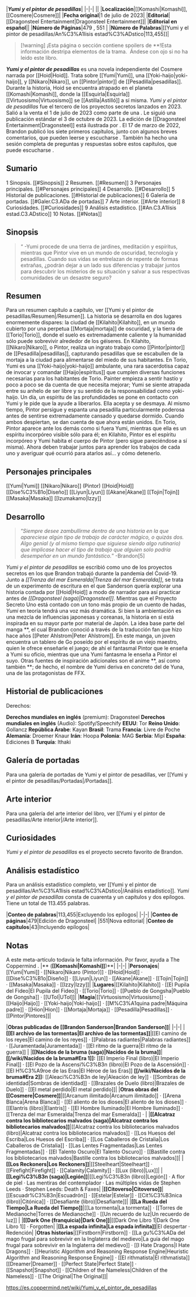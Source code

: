

|***Yumi y el pintor de pesadillas***|
|-|-|
||
|**Localización**|[[Komashi\|Komashi]], [[Cosmere\|Cosmere]]|
|**Fecha original**|1 de julio de 2023|
|**Editorial**|[[Dragonsteel Entertainment\|Dragonsteel Entertainment]]|
|**Editorial en español**||
|**Número de Páginas**|479 , 551 |
|**Número de Palabras**|[[Yumi y el pintor de pesadillas/An%C3%A1lisis estad%C3%ADstico\|113,455]]|

> [!warning] ¡Esta página o sección contiene spoilers de **!Esta información destripa elementos de la trama.  Ándese con ojo si no ha leido este libro.

***Yumi y el pintor de pesadillas*** es una novela independiente del Cosmere narrada por [[Hoid\|Hoid]]. Trata sobre [[Yumi\|Yumi]], una [[Yoki-haijo\|yoki-haijo]], y [[Nikaro\|Nikaro]], un [[Pintor\|pintor]] de [[Pesadilla\|pesadillas]]. Durante la historia, Hoid se encuentra atrapado en el planeta [[Komashi\|Komashi]], donde la [[Esquirla\|Esquirla]] [[Virtuosismo\|Virtuosismo]] se [[Astilla\|Astilló]] a sí misma.
*Yumi y el pintor de pesadillas* fue el tercero de los proyectos secretos lanzados en 2023. Salió a la venta el 1 de julio de 2023 como parte de una . Le siguió una publicación estándar el 3 de octubre de 2023. La edición de [[Dragonsteel Entertainment\|Dragonsteel]] está ilustrada por .
El 17 de marzo de 2022, Brandon publicó los siete primeros capítulos, junto con algunos breves comentarios, que pueden leerse  y escucharse . También ha hecho una sesión completa de preguntas y respuestas sobre estos capítulos, que puede escucharse .

## Sumario

1 Sinopsis. [[#Sinopsis]] 
2 Resumen. [[#Resumen]] 
3 Personajes principales. [[#Personajes principales]] 
4 Desarrollo. [[#Desarrollo]] 
5 Historial de publicaciones. [[#Historial de publicaciones]] 
6 Galería de portadas. [[#Galer.C3.ADa de portadas]] 
7 Arte interior. [[#Arte interior]] 
8 Curiosidades. [[#Curiosidades]] 
9 Análisis estadístico. [[#An.C3.A1lisis estad.C3.ADstico]] 
10 Notas. [[#Notas]] 


## Sinopsis
>“
\-Yumi procede de una tierra de jardines, meditación y espíritus, mientras que Pintor vive en un mundo de oscuridad, tecnología y pesadillas. Cuando sus vidas se entrelazan de repente de formas extrañas, ¿podrán dejar a un lado sus diferencias y trabajar juntos para descubrir los misterios de su situación y salvar a sus respectivas comunidades de un desastre seguro?


## Resumen
Para un resumen capítulo a capítulo, ver [[Yumi y el pintor de pesadillas/Resumen\|/Resumen]].
La historia se desarrolla en dos lugares enormemente dispares: la ciudad de [[Kilahito\|Kilahito]], en un mundo cubierto por una perpetua [[Mortaja\|mortaja]] de oscuridad, y la tierra de [[Torio\|Torio]], donde el suelo es extremadamente caliente y la humanidad sólo puede sobrevivir alrededor de los géiseres. En Kilahito, [[Nikaro\|Nikaro]], o Pintor, realiza un ingrato trabajo como [[Pintor\|pintor]] de [[Pesadilla\|pesadillas]], capturando pesadillas que se escabullen de la mortaja a la ciudad para alimentarse del miedo de sus habitantes. En Torio, Yumi es una [[Yoki-haijo\|yoki-haijo]] ambulante, una rara sacerdotisa capaz de invocar y comandar [[Haijo\|espíritus]] que cumplen diversas funciones necesarias para los habitantes de Torio. Painter empieza a sentir hastío y poco a poco se da cuenta de que necesita mejorar; Yumi se siente atrapada entre su anhelo de ser libre y su sentido de la responsabilidad como yoki-haijo.
Un día, un espíritu de las profundidades se pone en contacto con Yumi y le pide que la ayude a liberarlos. Ella acepta y se desmaya. Al mismo tiempo, Pintor persigue y espanta una pesadilla particularmente poderosa antes de sentirse extremadamente cansado y quedarse dormido. Cuando ambos despiertan, se dan cuenta de que ahora están unidos. En Torio, Pintor aparece ante los demás como si fuera Yumi, mientras que ella es un espíritu incorpóreo visible sólo para él; en Kilahito, Pintor es el espíritu incorpóreo y Yumi habita el cuerpo de Pintor (pero sigue pareciéndose a sí misma). Ahora deben trabajar juntos para aprender los trabajos de cada uno y averiguar qué ocurrió para atarlos así... y cómo detenerlo.

## Personajes principales
[[Yumi\|Yumi]]
[[Nikaro\|Nikaro]] (Pintor)
[[Hoid\|Hoid]]
[[Dise%C3%B1o\|Diseño]]
[[Liyun\|Liyun]]
[[Akane\|Akane]]
[[Tojin\|Tojin]]
[[Masaka\|Masaka]]
[[Izumakamo\|Izzy]]
## Desarrollo
>“*Siempre desee zambullirme dentro de una historia en la que apareciese algún tipo de trabajo de carácter mágico, o quizás dos. Algo genial (y al mismo tiempo que siguiese siendo algo rutinario) que implicase hacer el tipo de trabajo que alguien solo podría desempeñar en un mundo fantástico.*”
\-Brandon[5]


*Yumi y el pintor de pesadillas* se escribió como uno de los proyectos secretos en los que Brandon trabajó durante la pandemia del Covid-19. Junto a *[[Trenza del mar Esmeralda\|Trenza del mar Esmeralda]]*, se trata de un experimento de escritura en el que Sanderson quería explorar una historia contada por [[Hoid\|Hoid]] a modo de narrador para así practicar antes de *[[Dragonsteel (saga)\|Dragonsteel]]*. Mientras que el Proyecto Secreto Uno está contado con un tono más propio de un cuento de hadas, *Yumi* en teoría tendrá una voz más dramática.
Si bien la ambientación es una mezcla de influencias japonesas y coreanas, la historia en sí está inspirada en su mayor parte por material de Japón. La idea base parte del manga **, el cual Brandon conoció a través de la traducción fan que hizo hace años [[Peter Ahlstrom\|Peter Ahlstrom]]. En este manga, un joven encuentra un tablero de Go poseído por el espíritu de un viejo maestro, quien le ofrece enseñarle el juego; de ahí el fantasmal Pintor que le enseña a Yumi su oficio, mientras que una Yumi fantasma le enseña a Pintor el suyo. Otras fuentes de inspiración adicionales son el anime **, así como también **; de hecho, el nombre de Yumi deriva en concreto del de Yuna, una de las protagonistas de FFX.

## Historial de publicaciones
Derechos:


**Derechos mundiales en inglés** (premium): Dragonsteel
**Derechos mundiales en inglés** (Audio): Spotify/Speechify
**EEUU**: Tor
**Reino Unido**: Gollancz
**República Árabe**: Kayan
**Brasil**: Trama
**Francia**: Livre de Poche
**Alemania**: Droemer Knaur
**Irán**: Hoopa
**Polonia**: MAG
**Serbia**: Mipl
**España**: Ediciones B
**Turquía**: Ithaki

## Galería de portadas
Para una galería de portadas de Yumi y el pintor de pesadillas, ver [[Yumi y el pintor de pesadillas/Portadas\|/Portadas]].
## Arte interior
Para una galería del arte interior del libro, ver [[Yumi y el pintor de pesadillas/Arte interior\|/Arte interior]].
## Curiosidades
*Yumi y el pintor de pesadillas* es el proyecto secreto favorito de Brandon.
## Análisis estadístico
Para un análisis estadístico completo, ver [[Yumi y el pintor de pesadillas/An%C3%A1lisis estad%C3%ADstico\|/Análisis estadístico]].
*Yumi y el pintor de pesadillas* consta de cuarenta y un capítulos y dos epílogos. Tiene un total de 113.455 palabras.

|**Conteo de palabras**|113,455|Excluyendo los epílogos|
|-|-|
|**Conteo de páginas**|479|Edición de Dragonsteel|
|551|Nova editorial|
|**Conteo de capítulos**|43|Incluyendo epílogos|

## Notas

A este meta-artículo todavía le falta información. Por favor, ayuda a The Coppermind .
|** (**[[Komashi\|Komashi]]**)**|
|-|-|
|**Personajes**|[[Yumi\|Yumi]] · [[Nikaro\|Nikaro (Pintor)]] · [[Hoid\|Hoid]] · [[Dise%C3%B1o\|Diseño]] · [[Liyun\|Liyun]] · [[Akane\|Akane]] · [[Tojin\|Tojin]] · [[Masaka\|Masaka]] · [[Izzy\|Izzy]]|
|**Lugares**|[[Kilahito\|Kilahito]] · [[El Pupila del Fideo\|El Pupila del Fideo]] · [[Torio\|Torio]] · [[Pueblo de Gongsha\|Pueblo de Gongsha]] · [[UTol\|UTol]]|
|**Magia**|[[Virtuosismo\|Virtuosismo]] · [[Haijo\|Haijo]] · [[Yoki-haijo\|Yoki-haijo]] · [[M%C3%A1quina padre\|Máquina padre]] · [[Hion\|Hion]] · [[Mortaja\|Mortaja]] · [[Pesadilla\|Pesadillas]] · [[Pintor\|Pintores]]|

|**Obras publicadas de [[Brandon Sanderson\|Brandon Sanderson]]**|
|-|-|
|**[[El archivo de las tormentas\|El archivo de las tormentas]]**|[[El camino de los reyes\|El camino de los reyes]] · [[Palabras radiantes\|Palabras radiantes]] · [[Juramentada\|Juramentada]] · [[El ritmo de la guerra\|El ritmo de la guerra]] |
|**[[Nacidos de la bruma (saga)\|Nacidos de la bruma]]**|**[[/wiki/Nacidos de la bruma#Era 1]]:** [[El Imperio Final (libro)\|El Imperio Final]] · [[El Pozo de la Ascensi%C3%B3n (libro)\|El Pozo de la Ascensión]] · [[El H%C3%A9roe de las Eras\|El Héroe de las Eras]] **[[/wiki/Nacidos de la bruma#Era 2]]:** [[Aleaci%C3%B3n de ley\|Aleación de ley]] · [[Sombras de identidad\|Sombras de identidad]] · [[Brazales de Duelo (libro)\|Brazales de Duelo]] · [[El metal perdido\|El metal perdido]]|
|**Otras obras del [[Cosmere\|Cosmere]]**|[[Arcanum ilimitado\|Arcanum ilimitado]] · [[Arena Blanca\|Arena Blanca]] · [[El aliento de los dioses\|El aliento de los dioses]] · [[Elantris (libro)\|Elantris]] · [[El Hombre Iluminado\|El Hombre Iluminado]] · [[Trenza del mar Esmeralda\|Trenza del mar Esmeralda]] ·  |
|**[[Alcatraz contra los bibliotecarios malvados (saga)\|Alcatraz contra los bibliotecarios malvados]]**|[[Alcatraz contra los bibliotecarios malvados (libro)\|Alcatraz contra los bibliotecarios malvados]] · [[Los Huesos del Escriba\|Los Huesos del Escriba]] · [[Los Caballeros de Cristalia\|Los Caballeros de Cristalia]] · [[Las Lentes Fragmentadas\|Las Lentes Fragmentadas]] · [[El Talento Oscuro\|El Talento Oscuro]] · [[Bastille contra los bibliotecarios malvados\|Bastille contra los bibliotecarios malvados]]|
|**[[Los Reckoners\|Los Reckoners]]**|[[Steelheart\|Steelheart]] · [[Firefight\|Firefight]] · [[Calamity\|Calamity]] · [[Lux (libro)\|Lux]]|
|**[[Legi%C3%B3n (saga)\|Legión]]**|[[Legi%C3%B3n (libro)\|Legión]] · A flor de piel · Las mentiras del contemplador · Las múltiples vidas de Stephen Leeds · Stephen Leeds: Death & Faxes|
|**[[Citoverso\|Citoverso]]**|[[Escuadr%C3%B3n\|Escuadrón]] · [[Estelar\|Estelar]] · [[Cit%C3%B3nica (libro)\|Citónica]] · [[Desafiante (libro)\|Desafiante]]|
|**[[La Rueda del Tiempo\|La Rueda del Tiempo]]**|[[La tormenta\|La tormenta]] · [[Torres de Medianoche\|Torres de Medianoche]] · [[Un recuerdo de luz\|Un recuerdo de luz]] |
|**[[Dark One (franquicia)\|Dark One]]**|[[Dark One Libro 1\|Dark One Libro 1]] · Forgotten|
|**[[La espada infinita\|La espada infinita]]**|El despertar · Redención|
|**Otras historias**|[[Firstborn\|Firstborn]] · [[La gu%C3%ADa del mago frugal para sobrevivir en la Inglaterra del medievo\|La guía del mago frugal para sobrevivir en la Inglaterra del medievo]] · [[I Hate Dragons\|I Hate Dragons]] · [[Heuristic Algorithm and Reasoning Response Engine\|Heuristic Algorithm and Reasoning Response Engine]] · [[El rithmatista\|El rithmatista]] [[Dreamer\|Dreamer]] · [[Perfect State\|Perfect State]] · [[Snapshot\|Snapshot]] · [[Children of the Nameless\|Children of the Nameless]] · [[The Original\|The Original]]|



https://es.coppermind.net/wiki/Yumi_y_el_pintor_de_pesadillas
